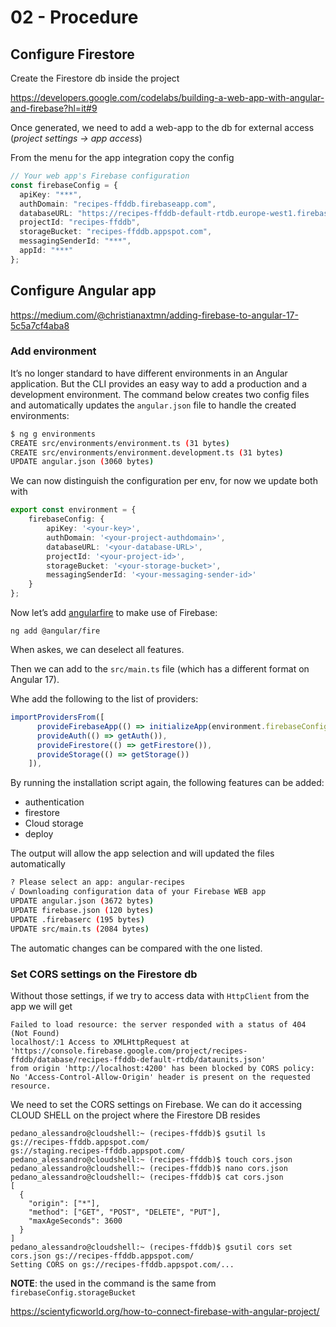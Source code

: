 # 02 - Procedure

## Configure Firestore

Create the Firestore db inside the project 

https://developers.google.com/codelabs/building-a-web-app-with-angular-and-firebase?hl=it#9

Once generated, we need to add a web-app to the db for external access (_project settings -> app access_)

From the menu for the app integration copy the config

```typescript
// Your web app's Firebase configuration
const firebaseConfig = {
  apiKey: "***",
  authDomain: "recipes-ffddb.firebaseapp.com",
  databaseURL: "https://recipes-ffddb-default-rtdb.europe-west1.firebasedatabase.app",
  projectId: "recipes-ffddb",
  storageBucket: "recipes-ffddb.appspot.com",
  messagingSenderId: "***",
  appId: "***"
};
```

## Configure Angular app

https://medium.com/@christianaxtmn/adding-firebase-to-angular-17-5c5a7cf4aba8

### Add environment
It’s no longer standard to have different environments in an Angular application. 
But the CLI provides an easy way to add a production and a development environment. 
The command below creates two config files and automatically updates the `angular.json` file to handle the created environments:

```bash
$ ng g environments
CREATE src/environments/environment.ts (31 bytes)
CREATE src/environments/environment.development.ts (31 bytes)
UPDATE angular.json (3060 bytes)
```
We can now distinguish the configuration per env, for now we update both with 

```typescript
export const environment = {
    firebaseConfig: {
        apiKey: '<your-key>',
        authDomain: '<your-project-authdomain>',
        databaseURL: '<your-database-URL>',
        projectId: '<your-project-id>',
        storageBucket: '<your-storage-bucket>',
        messagingSenderId: '<your-messaging-sender-id>'
    }
};
```
Now let’s add [angularfire](https://github.com/angular/angularfire) to make use of Firebase:

`ng add @angular/fire`

When askes, we can deselect all features. 

Then we can add to the ``src/main.ts`` file (which has a different format on Angular 17).

Whe add the following to the list of providers:

```typescript
importProvidersFrom([
      provideFirebaseApp(() => initializeApp(environment.firebaseConfig)),
      provideAuth(() => getAuth()),
      provideFirestore(() => getFirestore()),
      provideStorage(() => getStorage())
    ]),
```
By running the installation script again, the following features can be added:

* authentication
* firestore
* Cloud storage
* deploy

The output will allow the app selection and will updated the files automatically



```bash
? Please select an app: angular-recipes
√ Downloading configuration data of your Firebase WEB app
UPDATE angular.json (3672 bytes)
UPDATE firebase.json (120 bytes)
UPDATE .firebaserc (195 bytes)
UPDATE src/main.ts (2084 bytes)
```

The automatic changes can be compared with the one listed.

### Set CORS settings on the Firestore db

Without those settings, if we try to access data with `HttpClient` from the app we will 
get 

```shell
Failed to load resource: the server responded with a status of 404 (Not Found)
localhost/:1 Access to XMLHttpRequest at 'https://console.firebase.google.com/project/recipes-ffddb/database/recipes-ffddb-default-rtdb/dataunits.json' 
from origin 'http://localhost:4200' has been blocked by CORS policy: No 'Access-Control-Allow-Origin' header is present on the requested resource.
```

We need to set the CORS settings on Firebase. We can do it accessing CLOUD SHELL on the project where
the Firestore DB resides

```shell
pedano_alessandro@cloudshell:~ (recipes-ffddb)$ gsutil ls
gs://recipes-ffddb.appspot.com/
gs://staging.recipes-ffddb.appspot.com/
pedano_alessandro@cloudshell:~ (recipes-ffddb)$ touch cors.json
pedano_alessandro@cloudshell:~ (recipes-ffddb)$ nano cors.json
pedano_alessandro@cloudshell:~ (recipes-ffddb)$ cat cors.json
[
  {
    "origin": ["*"],
    "method": ["GET", "POST", "DELETE", "PUT"],
    "maxAgeSeconds": 3600
  }
]
pedano_alessandro@cloudshell:~ (recipes-ffddb)$ gsutil cors set cors.json gs://recipes-ffddb.appspot.com/
Setting CORS on gs://recipes-ffddb.appspot.com/...
```
**NOTE**: the <BUCKET NAME> used in the command is the same from ``firebaseConfig.storageBucket``


https://scientyficworld.org/how-to-connect-firebase-with-angular-project/